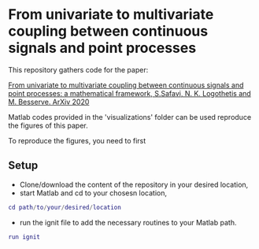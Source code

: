 # From univariate to multivariate coupling between continuous signals and point processes

This repository gathers code for the paper:

[From univariate to multivariate coupling between continuous signals and point processes: a mathematical framework, S.Safavi, N. K. Logothetis and M. Besserve. ArXiv 2020](https://arxiv.org/abs/2005.04034)

Matlab codes provided in the 'visualizations' folder can be used reproduce the figures of this paper.

To reproduce the figures, you need to first

## Setup
- Clone/download the content of the repository in your desired location,
- start Matlab and cd to your chosesn location,
```Matlab
cd path/to/your/desired/location
```
- run the ignit file to add the necessary routines to your Matlab path.
```Matlab
run ignit
```

